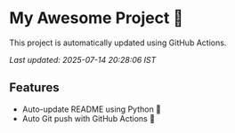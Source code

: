 # My Awesome Project 🚀

This project is automatically updated using GitHub Actions.

_Last updated: 2025-07-14 20:28:06 IST_

## Features
- Auto-update README using Python 🐍
- Auto Git push with GitHub Actions 🤖
